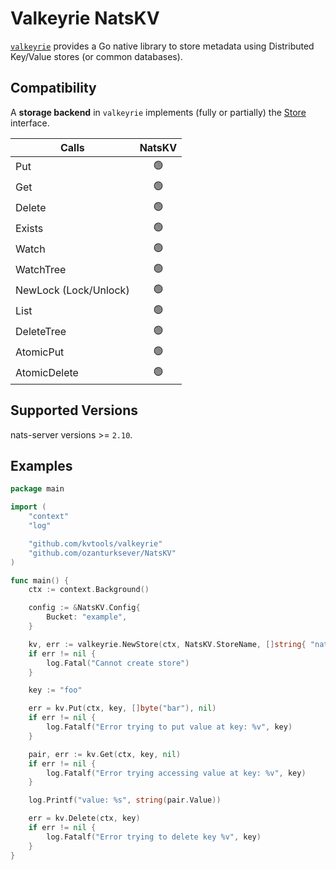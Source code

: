 # Valkeyrie NatsKV

[`valkeyrie`](https://github.com/kvtools/valkeyrie) provides a Go native library to store metadata using Distributed Key/Value stores (or common databases).

## Compatibility

A **storage backend** in `valkeyrie` implements (fully or partially) the [Store](https://github.com/kvtools/valkeyrie/blob/master/store/store.go#L69) interface.

| Calls                 | NatsKV |
|-----------------------|:---------:|
| Put                   |    🟢️    |
| Get                   |    🟢️    |
| Delete                |    🟢️    |
| Exists                |    🟢️    |
| Watch                 |    🟢️    |
| WatchTree             |    🟢️    |
| NewLock (Lock/Unlock) |    🟢️    |
| List                  |    🟢️    |
| DeleteTree            |    🟢️    |
| AtomicPut             |    🟢️    |
| AtomicDelete          |    🟢️    |

## Supported Versions

nats-server versions >= `2.10`.

## Examples

```go
package main

import (
	"context"
	"log"

	"github.com/kvtools/valkeyrie"
	"github.com/ozanturksever/NatsKV"
)

func main() {
	ctx := context.Background()

	config := &NatsKV.Config{
        Bucket: "example",
	}

	kv, err := valkeyrie.NewStore(ctx, NatsKV.StoreName, []string{ "nats://localhost:4222"}, config)
	if err != nil {
		log.Fatal("Cannot create store")
	}

	key := "foo"

	err = kv.Put(ctx, key, []byte("bar"), nil)
	if err != nil {
		log.Fatalf("Error trying to put value at key: %v", key)
	}

	pair, err := kv.Get(ctx, key, nil)
	if err != nil {
		log.Fatalf("Error trying accessing value at key: %v", key)
	}

	log.Printf("value: %s", string(pair.Value))

	err = kv.Delete(ctx, key)
	if err != nil {
		log.Fatalf("Error trying to delete key %v", key)
	}
}
```
